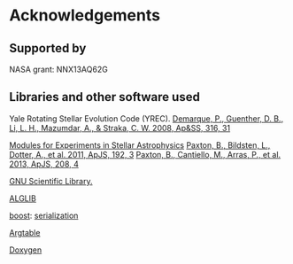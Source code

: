 Acknowledgements 
================

Supported by
------------
NASA grant: NNX13AQ62G

Libraries and other software used
---------------------------------
Yale Rotating Stellar Evolution Code (YREC).
<a href="http://adsabs.harvard.edu/abs/2008Ap%26SS.316...31D">
Demarque, P., Guenther, D. B., Li, L. H., Mazumdar, A., & Straka, C. W.
2008, Ap&SS, 316, 31</a>

<a href="http://mesa.sourceforge.net/">
Modules for Experiments in Stellar Astrophysics</a>
<a href="http://adsabs.harvard.edu/abs/2011ApJS..192....3P">
Paxton, B., Bildsten,  L., Dotter, A., et al. 2011, ApJS, 192, 3</a>
<a href="http://adsabs.harvard.edu/abs/2013ApJS..208....4P">
Paxton, B., Cantiello, M., Arras, P., et al. 2013, ApJS, 208, 4</a>

<a href="http://www.gnu.org/software/gsl/">GNU Scientific Library.</a>

<a href="http://www.alglib.net/">ALGLIB</a>

<a href="http://www.boost.org/">boost</a>: 
<a href="http://www.boost.org/doc/libs/1_54_0/libs/serialization/doc/index.html">serialization</a>

<a href="http://argtable.sourceforge.net/">Argtable</a>

<a href="http://www.stack.nl/~dimitri/doxygen/">Doxygen</a>
